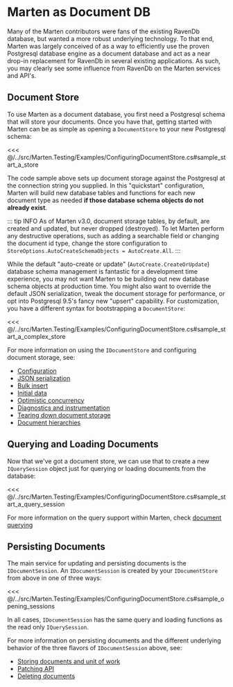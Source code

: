 # Marten as Document DB

Many of the Marten contributors were fans of the existing RavenDb database, but wanted a more robust underlying technology. To that end, Marten was largely conceived of as a way to efficiently use the proven Postgresql database engine as a document database and act as a near drop-in replacement
for RavenDb in several existing applications. As such, you may clearly see some influence from RavenDb on the Marten services and API's.

## Document Store

To use Marten as a document database, you first need a Postgresql schema that will store your documents. Once you have that, getting started
with Marten can be as simple as opening a `DocumentStore` to your new Postgresql schema:

<<< @/../src/Marten.Testing/Examples/ConfiguringDocumentStore.cs#sample_start_a_store

The code sample above sets up document storage against the Postgresql at the connection string you supplied. In this "quickstart" configuration,
Marten will build new database tables and functions for each new document type as needed **if those database schema objects do not already exist**.

::: tip INFO
As of Marten v3.0, document storage tables, by default, are created and updated, but never dropped (destroyed). To let Marten perform any destructive operations, such as adding a searchable field or changing the document id type, change the store configuration to `StoreOptions.AutoCreateSchemaObjects = AutoCreate.All`.
:::

While the default "auto-create or update" (`AutoCreate.CreateOrUpdate`) database schema management is fantastic for a development time experience, you may not want Marten to be building out new database schema objects at production time. You might also want to override the default JSON serialization, tweak the document storage for performance, or opt into Postgresql 9.5's fancy new "upsert" capability. For customization, you have a different syntax for bootstrapping a `DocumentStore`:

<<< @/../src/Marten.Testing/Examples/ConfiguringDocumentStore.cs#sample_start_a_complex_store

For more information on using the `IDocumentStore` and configuring document storage, see:

* [Configuration](/guide/documents/configuration/)
* [JSON serialization](/guide/documents/json/)
* [Bulk insert](/guide/documents/basics/bulk-insert)
* [Initial data](/guide/documents/basics/initial-data)
* [Optimistic concurrency](/guide/documents/advanced/optimistic-concurrency)
* [Diagnostics and instrumentation](/guide/documents/diagnostics)
* [Tearing down document storage](/guide/documents/advanced/cleaning)
* [Document hierarchies](/guide/documents/advanced/hierarchies)

## Querying and Loading Documents

Now that we've got a document store, we can use that to create a new `IQuerySession` object just for querying or loading documents from the database:

<<< @/../src/Marten.Testing/Examples/ConfiguringDocumentStore.cs#sample_start_a_query_session

For more information on the query support within Marten, check [document querying](/guide/documents/querying)

## Persisting Documents

The main service for updating and persisting documents is the `IDocumentSession`. An `IDocumentSession` is created by your `IDocumentStore` from above
in one of three ways:

<<< @/../src/Marten.Testing/Examples/ConfiguringDocumentStore.cs#sample_opening_sessions

In all cases, `IDocumentSession` has the same query and loading functions as the read only `IQuerySession`.

For more information on persisting documents and the different underlying behavior of the three flavors of `IDocumentSession` above, see:

* [Storing documents and unit of work](/guide/documents/basics/persisting)
* [Patching API](/guide/documents/advanced/patch-api)
* [Deleting documents](/guide/documents/basics/deleting)
